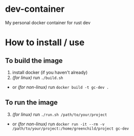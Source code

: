 # dev-container
My personal docker container for rust dev

# How to install / use
## To build the image
1. install docker (if you haven't already)
2. *(for linux)* run `./build.sh`
  - or *(for non-linux)* run `docker build -t gc-dev .`
## To run the image
3. *(for linux)* run `./run.sh /path/to/your/project`
  - or *(for non-linux)* run `docker run -it --rm -v /path/to/your/project:/home/greenchild/project gc-dev`

